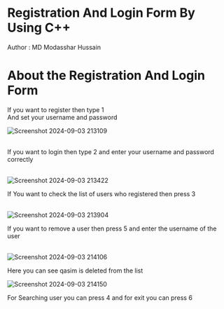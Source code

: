 # Registration And Login Form By Using C++

Author : MD Modasshar Hussain

# About the Registration And Login Form

If you want to register then type 1 <br/>
And set your username and password

![Screenshot 2024-09-03 213109](https://github.com/user-attachments/assets/ba490ca2-c422-4720-838d-ed5be86b57f8)

<br/> 
If you want to login then type 2 and enter your username and password correctly 
<br/> 
<br/> 

![Screenshot 2024-09-03 213422](https://github.com/user-attachments/assets/d90a2322-01d4-4680-9672-9d65cb6a3e38)

If You want to check the list of users who registered then press 3
<br/> 
<br/> 

![Screenshot 2024-09-03 213904](https://github.com/user-attachments/assets/849928ac-a993-4ac4-ac50-dda911674961)

If you want to remove a user then press 5 and enter the username of the user 
<br/> 
<br/> 

![Screenshot 2024-09-03 214106](https://github.com/user-attachments/assets/6a5015a5-47f1-45c9-a645-49c559c57b62)

Here you can see qasim is deleted from the list

![Screenshot 2024-09-03 214150](https://github.com/user-attachments/assets/620130b8-6807-4126-8596-e81dcc7e6816)

For Searching user you can press 4 and for exit you can press 6







